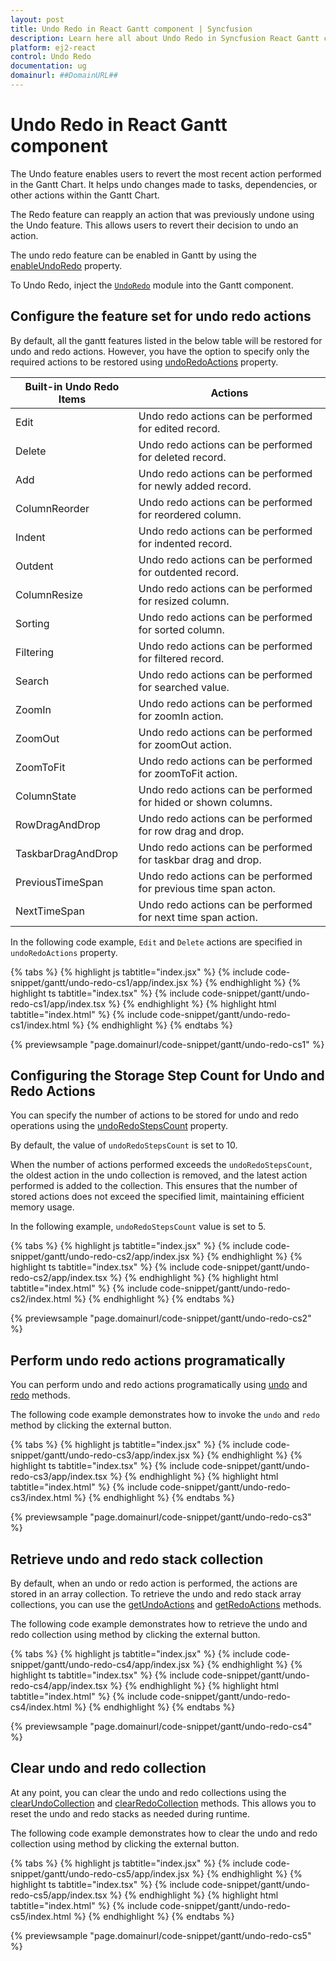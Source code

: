```yaml
---
layout: post
title: Undo Redo in React Gantt component | Syncfusion
description: Learn here all about Undo Redo in Syncfusion React Gantt component of Syncfusion Essential JS 2 and more.
platform: ej2-react
control: Undo Redo 
documentation: ug
domainurl: ##DomainURL##
---
```


# Undo Redo in React Gantt component

The Undo feature enables users to revert the most recent action performed in the Gantt Chart. It helps undo changes made to tasks, dependencies, or other actions within the Gantt Chart.

The Redo feature can reapply an action that was previously undone using the Undo feature. This allows users to revert their decision to undo an action.

The undo redo feature can be enabled in Gantt by using the [enableUndoRedo](https://ej2.syncfusion.com/react/documentation/api/gantt/#enableundoredo) property.

To Undo Redo, inject the [`UndoRedo`](https://ej2.syncfusion.com/react/documentation/api/gantt/#undoredomodule) module into the Gantt component.

## Configure the feature set for undo redo actions

By default, all the gantt features listed in the below table will be restored for undo and redo actions. However, you have the option to specify only the required actions to be restored using [undoRedoActions](https://ej2.syncfusion.com/react/documentation/api/gantt/#undoredoactions) property.

| Built-in Undo Redo Items | Actions |
|------------------------|---------|
| Edit | Undo redo actions can be performed for edited record.|
| Delete | Undo redo actions can be performed for deleted record.|
| Add | Undo redo actions can be performed for newly added record.|
| ColumnReorder | Undo redo actions can be performed for reordered column.|
| Indent | Undo redo actions can be performed for indented record.|
| Outdent | Undo redo actions can be performed for outdented record.|
| ColumnResize | Undo redo actions can be performed for resized column.|
| Sorting | Undo redo actions can be performed for sorted column.|
| Filtering | Undo redo actions can be performed for filtered record.|
| Search | Undo redo actions can be performed for searched value.|
| ZoomIn | Undo redo actions can be performed for zoomIn action.|
| ZoomOut | Undo redo actions can be performed for zoomOut action.|
| ZoomToFit | Undo redo actions can be performed for zoomToFit action.|
| ColumnState | Undo redo actions can be performed for hided or shown columns.|
| RowDragAndDrop | Undo redo actions can be performed for row drag and drop.|
| TaskbarDragAndDrop |  Undo redo actions can be performed for taskbar drag and drop.|
| PreviousTimeSpan | Undo redo actions can be performed for previous time span acton.|
| NextTimeSpan | Undo redo actions can be performed for next time span action.|

In the following code example, `Edit` and `Delete` actions are specified in `undoRedoActions` property.

{% tabs %}
{% highlight js tabtitle="index.jsx" %}
{% include code-snippet/gantt/undo-redo-cs1/app/index.jsx %}
{% endhighlight %}
{% highlight ts tabtitle="index.tsx" %}
{% include code-snippet/gantt/undo-redo-cs1/app/index.tsx %}
{% endhighlight %}
{% highlight html tabtitle="index.html" %}
{% include code-snippet/gantt/undo-redo-cs1/index.html %}
{% endhighlight %}
{% endtabs %}
        
{% previewsample "page.domainurl/code-snippet/gantt/undo-redo-cs1" %}

## Configuring the Storage Step Count for Undo and Redo Actions

You can specify the number of actions to be stored for undo and redo operations using the [undoRedoStepsCount](https://ej2.syncfusion.com/react/documentation/api/gantt/#undoredostepscount) property.

By default, the value of `undoRedoStepsCount` is set to 10.

When the number of actions performed exceeds the `undoRedoStepsCount`, the oldest action in the undo collection is removed, and the latest action performed is added to the collection. This ensures that the number of stored actions does not exceed the specified limit, maintaining efficient memory usage.

In the following example, `undoRedoStepsCount` value is set to 5.

{% tabs %}
{% highlight js tabtitle="index.jsx" %}
{% include code-snippet/gantt/undo-redo-cs2/app/index.jsx %}
{% endhighlight %}
{% highlight ts tabtitle="index.tsx" %}
{% include code-snippet/gantt/undo-redo-cs2/app/index.tsx %}
{% endhighlight %}
{% highlight html tabtitle="index.html" %}
{% include code-snippet/gantt/undo-redo-cs2/index.html %}
{% endhighlight %}
{% endtabs %}
        
{% previewsample "page.domainurl/code-snippet/gantt/undo-redo-cs2" %}

## Perform undo redo actions programatically

You can perform undo and redo actions programatically using [undo](https://ej2.syncfusion.com/react/documentation/api/gantt/#undo) and [redo](https://ej2.syncfusion.com/react/documentation/api/gantt/#redo) methods.

The following code example demonstrates how to invoke the `undo` and `redo` method by clicking the external button.

{% tabs %}
{% highlight js tabtitle="index.jsx" %}
{% include code-snippet/gantt/undo-redo-cs3/app/index.jsx %}
{% endhighlight %}
{% highlight ts tabtitle="index.tsx" %}
{% include code-snippet/gantt/undo-redo-cs3/app/index.tsx %}
{% endhighlight %}
{% highlight html tabtitle="index.html" %}
{% include code-snippet/gantt/undo-redo-cs3/index.html %}
{% endhighlight %}
{% endtabs %}
        
{% previewsample "page.domainurl/code-snippet/gantt/undo-redo-cs3" %}

## Retrieve undo and redo stack collection

By default, when an undo or redo action is performed, the actions are stored in an array collection. To retrieve the undo and redo stack array collections, you can use the [getUndoActions](https://ej2.syncfusion.com/react/documentation/api/gantt/#getundoactions) and [getRedoActions](https://ej2.syncfusion.com/react/documentation/api/gantt/#getredoactions) methods.

The following code example demonstrates how to retrieve the undo and redo collection using method by clicking the external button.

{% tabs %}
{% highlight js tabtitle="index.jsx" %}
{% include code-snippet/gantt/undo-redo-cs4/app/index.jsx %}
{% endhighlight %}
{% highlight ts tabtitle="index.tsx" %}
{% include code-snippet/gantt/undo-redo-cs4/app/index.tsx %}
{% endhighlight %}
{% highlight html tabtitle="index.html" %}
{% include code-snippet/gantt/undo-redo-cs4/index.html %}
{% endhighlight %}
{% endtabs %}
        
{% previewsample "page.domainurl/code-snippet/gantt/undo-redo-cs4" %}

## Clear undo and redo collection

At any point, you can clear the undo and redo collections using the [clearUndoCollection](https://ej2.syncfusion.com/react/documentation/api/gantt/#clearundocollection) and [clearRedoCollection](https://ej2.syncfusion.com/react/documentation/api/gantt/#clearredocollection) methods. This allows you to reset the undo and redo stacks as needed during runtime.

The following code example demonstrates how to clear the undo and redo collection using method by clicking the external button.

{% tabs %}
{% highlight js tabtitle="index.jsx" %}
{% include code-snippet/gantt/undo-redo-cs5/app/index.jsx %}
{% endhighlight %}
{% highlight ts tabtitle="index.tsx" %}
{% include code-snippet/gantt/undo-redo-cs5/app/index.tsx %}
{% endhighlight %}
{% highlight html tabtitle="index.html" %}
{% include code-snippet/gantt/undo-redo-cs5/index.html %}
{% endhighlight %}
{% endtabs %}
        
{% previewsample "page.domainurl/code-snippet/gantt/undo-redo-cs5" %}
